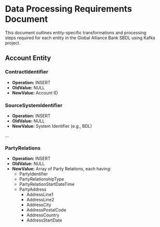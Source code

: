 # Data Processing Requirements Document

This document outlines entity-specific transformations and processing steps required for each entity in the Global Alliance Bank SBDL using Kafka project.

## Account Entity

### ContractIdentifier

- **Operation:** INSERT
- **OldValue:** NULL
- **NewValue:** Account ID

### SourceSystemIdentifier

- **Operation:** INSERT
- **OldValue:** NULL
- **NewValue:** System Identifier (e.g., BDL)

...

### PartyRelations

- **Operation:** INSERT
- **OldValue:** NULL
- **NewValue:** Array of Party Relations, each having:
  - PartyIdentifier
  - PartyRelationshipType
  - PartyRelationStartDateTime
  - PartyAddress
    - AddressLine1
    - AddressLine2
    - AddressCity
    - AddressPostalCode
    - AddressCountry
    - AddressStartDate

